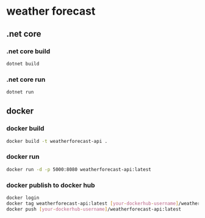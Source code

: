 # weather forecast

## .net core

### .net core build

```sh
dotnet build
```

### .net core run

```sh
dotnet run
```

## docker

### docker build

```sh
docker build -t weatherforecast-api .
```

### docker run

```sh
docker run -d -p 5000:8080 weatherforecast-api:latest
```

### docker publish to docker hub

```sh
docker login
docker tag weatherforecast-api:latest [your-dockerhub-username]/weatherforecast-api:latest
docker push [your-dockerhub-username]/weatherforecast-api:latest
```